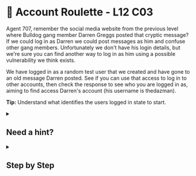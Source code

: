# 🎰 Account Roulette - L12 C03

Agent 707, remember the social media website from the previous level where Bulldog gang member Darren Greggs posted that cryptic message? If we could log in as Darren we could post messages as him and confuse other gang members. Unfortunately we don't have his login details, but we're sure you can find another way to log in as him using a possible vulnerability we think exists.

We have logged in as a random test user that we created and have gone to an old message Darren posted. See if you can use that access to log in to other accounts, then check the response to see who you are logged in as, aiming to find access Darren's account (his username is thedazman).

**Tip:** Understand what identifies the users logged in state to start.

<details><summary>

## Need a hint?</summary>

> 💡 Hint: Can you find an ID for the logged-in user? You’ll need to cycle through all the possible values and check which account you’re logged in as, to try to find Darren’s account (thedazman). It’s possible to automate this with CURL or Python.

</details>

<details><summary>

## Step by Step</summary>

- To find which account belongs to thedazman, use this bash script: `for i in {0..100}; do echo $i; curl -s -b "speek_sess_id=$i" https://wespeektogether.com/thedazman/status/74635478354 | grep "as thedazman"; done`
- Once the grep command was successful press ctr + c to stop the script, `49` should be the number showing up right before the grep result
- Use inspect element to go to the “Application” tab to edit cookies.
- Alter cookie called `speek_sess_id` to hold the value `49`
- Reload the page and the flag will show

`flag: l5r6P2qys2w6M3bEvk8p`

</details>
